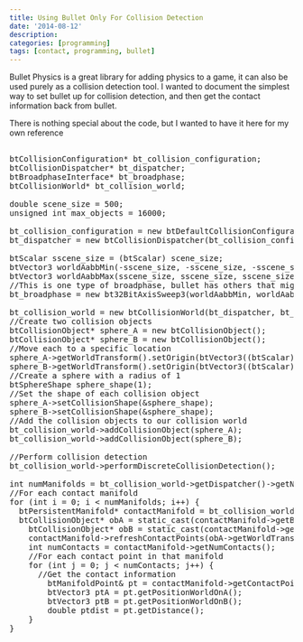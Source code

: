 ```yaml
---
title: Using Bullet Only For Collision Detection
date: '2014-08-12'
description:
categories: [programming]
tags: [contact, programming, bullet]
---
```


Bullet Physics is a great library for adding physics to a game, it can also be used purely as a collision detection tool. I wanted to document the simplest way to set bullet up for collision detection, and then get the contact information back from bullet.

There is nothing special about the code, but I wanted to have it here for my own reference

<pre>

btCollisionConfiguration* bt_collision_configuration;
btCollisionDispatcher* bt_dispatcher;
btBroadphaseInterface* bt_broadphase;
btCollisionWorld* bt_collision_world;

double scene_size = 500;
unsigned int max_objects = 16000;

bt_collision_configuration = new btDefaultCollisionConfiguration();
bt_dispatcher = new btCollisionDispatcher(bt_collision_configuration);

btScalar sscene_size = (btScalar) scene_size;
btVector3 worldAabbMin(-sscene_size, -sscene_size, -sscene_size);
btVector3 worldAabbMax(sscene_size, sscene_size, sscene_size);
//This is one type of broadphase, bullet has others that might be faster depending on the application
bt_broadphase = new bt32BitAxisSweep3(worldAabbMin, worldAabbMax, max_objects, 0, true);  // true for disabling raycast accelerator

bt_collision_world = new btCollisionWorld(bt_dispatcher, bt_broadphase, bt_collision_configuration);
//Create two collision objects
btCollisionObject* sphere_A = new btCollisionObject();
btCollisionObject* sphere_B = new btCollisionObject();
//Move each to a specific location
sphere_A->getWorldTransform().setOrigin(btVector3((btScalar) 2, (btScalar) 1.5, (btScalar) 0));
sphere_B->getWorldTransform().setOrigin(btVector3((btScalar) 2, (btScalar) 0, (btScalar) 0));
//Create a sphere with a radius of 1
btSphereShape sphere_shape(1);
//Set the shape of each collision object
sphere_A->setCollisionShape(&sphere_shape);
sphere_B->setCollisionShape(&sphere_shape);
//Add the collision objects to our collision world
bt_collision_world->addCollisionObject(sphere_A);
bt_collision_world->addCollisionObject(sphere_B);

//Perform collision detection
bt_collision_world->performDiscreteCollisionDetection();

int numManifolds = bt_collision_world->getDispatcher()->getNumManifolds();
//For each contact manifold
for (int i = 0; i < numManifolds; i++) {
  btPersistentManifold* contactManifold = bt_collision_world->getDispatcher()->getManifoldByIndexInternal(i);
  btCollisionObject* obA = static_cast<btCollisionObject*>(contactManifold->getBody0());
    btCollisionObject* obB = static_cast<btCollisionObject*>(contactManifold->getBody1());
    contactManifold->refreshContactPoints(obA->getWorldTransform(), obB->getWorldTransform());
    int numContacts = contactManifold->getNumContacts();
    //For each contact point in that manifold
    for (int j = 0; j < numContacts; j++) {
      //Get the contact information
        btManifoldPoint& pt = contactManifold->getContactPoint(j);
        btVector3 ptA = pt.getPositionWorldOnA();
        btVector3 ptB = pt.getPositionWorldOnB();
        double ptdist = pt.getDistance();
    }
}


</pre>